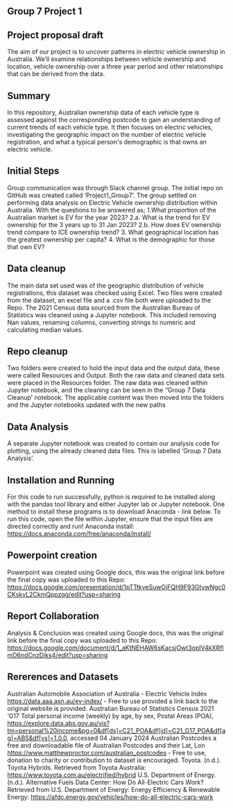 ## Group 7 Project 1


## Project proposal draft
The aim of our project is to uncover patterns in electric vehicle ownership in Australia. We’ll examine relationships between vehicle ownership and location, vehicle ownership over a three year period and other relationships that can be derived from the data.
## Summary
In this repository, Australian ownership data of each vehicle type is assessed against the corresponding postcode to gain an understanding of current trends of each vehicle type. It then focuses on electric vehicles, investigating the geographic impact on the number of electric vehicle registration, and what a typical person's demographic is that owns an electric vehicle.

## Initial Steps
Group communication was through Slack channel group.
The initial repo on GitHub was created called ‘Project1_Group7’. 
The group settled on performing data analysis on Electric Vehicle ownership distribution within Australia. With the questions to be answered as;
1.What proportion of the Australian market is EV for the year 2023?
2.a. What is the trend for EV ownership for the 3 years up to 31 Jan 2023? 
2.b. How does EV ownership trend compare to ICE ownership trend?
3. What geographical location has the greatest ownership per capita?
4. What is the demographic for those that own EV?

## Data cleanup
The main data set used was of the geographic distribution of vehicle registrations, this dataset was checked using Excel. Two files were created from the dataset, an excel file and a .csv file both were uploaded to the Repo. 
The 2021 Census data sourced from the Australian Bureau of Statistics was cleaned using a Jupyter notebook. This included removing Nan values, renaming columns, converting strings to numeric and calculating median values.

## Repo cleanup
Two folders were created to hold the input data and the output data, these were called Resources and Output. Both the raw data and cleaned data sets were placed in the Resources folder. The raw data was cleaned within Jupyter notebook, and the cleaning can be seen in the ‘’Group 7 Data Cleanup’ notebook. The applicable content was then moved into the folders and the Jupyter notebooks updated with the new paths

## Data Analysis
A separate Jupyter notebook was created to contain our analysis code for  plotting, using the already cleaned data files. This is labelled ‘Group 7 Data Analysis’. 

## Installation and Running
For this code to run successfully, python is required to be installed along with the pandas tool library and either Jupyter lab or Jupyter notebook. One method to install these programs is to download Anaconda - link below. To run this code, open the file within Jupyter, ensure that the input files are directed correctly and run! Anaconda install: https://docs.anaconda.com/free/anaconda/install/

## Powerpoint creation
Powerpoint was created using Google docs, this was the original link before the final copy was uploaded to this Repo:
https://docs.google.com/presentation/d/1pTTtkyeSuwGjFQH9F93GtywNgc0CKskvL2CkmQppzqg/edit?usp=sharing

## Report Collaboration
Analysis & Conclusion was created using Google docs, this was the original link before the final copy was uploaded to this Repo:
https://docs.google.com/document/d/1_aKtNEHAW6sKacsjOwt3oplV4kXRflmD6ndCnzDiks4/edit?usp=sharing

## Rererences and Datasets
Australian Automobile Association of Australia - Electric Vehicle Index https://data.aaa.asn.au/ev-index/ - Free to use provided a link back to the original website is provided.
Australian Bureau of Statistics Census 2021 ‘G17 Total personal income (weekly) by age, by sex, Postal Areas (POA), https://explore.data.abs.gov.au/vis?tm=personal%20income&pg=0&df[ds]=C21_POA&df[id]=C21_G17_POA&df[ag]=ABS&df[vs]=1.0.0, accessed 04 January 2024 
Australian Postcodes a free and downloadable file of Australian Postcodes and their Lat, Lon https://www.matthewproctor.com/australian_postcodes - Free to use, donation to charity or contribution to dataset is encouraged.
Toyota. (n.d.). Toyota Hybrids. Retrieved from Toyota Australia: https://www.toyota.com.au/electrified/hybrid 
U.S. Department of Energy. (n.d.). Alternative Fuels Data Center: How Do All-Electric Cars Work? Retrieved from U.S. Department of Energy: Energy Efficiency & Renewable Energy: https://afdc.energy.gov/vehicles/how-do-all-electric-cars-work 

